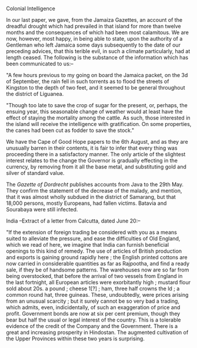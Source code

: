 Colonial IntelligenceIn our last paper, we gave, from the Jamaiza Gazettes, an account of the dreadful drought which had prevailed in that island for more than twelve months and the consequences of which had been most calamitous. We are now, however, most happy, in being able to state, upon the authority of a Gentleman who left Jamaica some days subsequently to the date of our preceding advices, that this terible evil, in such a climate particularly, had at length ceased. The following is the substance of the information which has been communicated to us:–"A few hours previous to my going on board the Jamaica packet, on the 3d of September, the rain fell in such torrents as to flood the streets of Kingston to the depth of two feet, and it seemed to be general throughout the district of Liguanea."Though too late to save the crop of sugar for the present, or, perhaps, the ensuing year, this seasonable change of weather would at least have the effect of staying the mortality among the cattle. As such, those interested in the island will receive the intelligence with gratification. On some properties, the canes had been cut as fodder to save the stock."We have the Cape of Good Hope papers to the 6th August, and as they are unusually barren in their contents, it is fair to infer that every thing was proceeding there in a satisfactory manner. The only article of the slightest interest relates to the change the Governor is gradually effecting in the currency, by removing from it all the base metal, and substituting gold and silver of standard value.The *Gazette of Dordrecht*  publishes accounts from Java to the 29th May. They confirm the statement of the decrease of the malady, and mention, that it was almost wholly subdued in the district of Samarang, but that 18,000 persons, mostly Europeans, had fallen victims. Batavia and Sourabaya were still infected.India –Extract of a letter from Calcutta, dated June 20:–"If the extension of foreign trading be considered with you as a means suited to alleviate the pressure, and ease the difficulties of Old England, which we read of here, we imagine that India can furnish beneficial openings to this kind of remedy. The use of articles of British production and exports is gaining ground rapidly here ; the English printed cottons are now carried in considerable quantities as far as Rajpootha, and find a ready sale, if they be of handsome patterns. The warehouses now are so far from being overstocked, that before the arrival of two vessels from England in the last fortnight, all European articles were exorbitantly high ; mustard flour sold about 20s. a pound ; cheese 1[?] ; ham, three half crowns the ld ; a common round hat, three guineas. These, undoubtedly, were prices arising from an unusual scarcity ; but it surely cannot be so very bad a trading, which admits, even, indicidentally, of such an exaggeration of price and profit. Government bonds are now at six per cent premium, though they bear but half the usual or legal interest of the country. This is a tolerable evidence of the credit of the Company and the Government. There is a great and increasing prosperity in Hindostan. The augmented cultivation of the Upper Provinces within these two years is surprising.